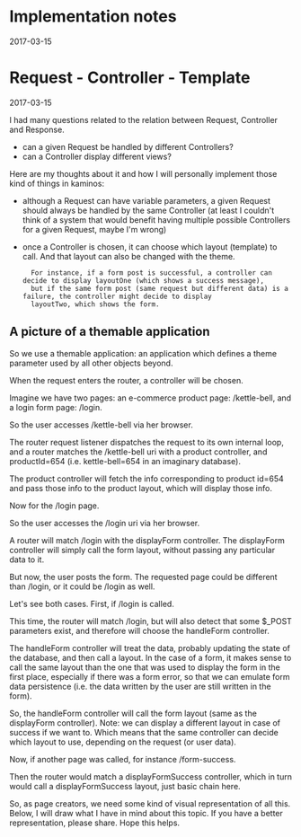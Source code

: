 Implementation notes
========================
2017-03-15




Request - Controller - Template 
====================================
2017-03-15


I had many questions related to the relation between Request, Controller and Response.

- can a given Request be handled by different Controllers?
- can a Controller display different views?



Here are my thoughts about it and how I will personally implement those kind of things in kaminos:

- although a Request can have variable parameters, a given Request should always be handled by the same 
Controller (at least I couldn't think of a system that would benefit having multiple possible Controllers for 
a given Request, maybe I'm wrong)

- once a Controller is chosen, it can choose which layout (template) to call. 
        And that layout can also be changed with the theme.
        
        For instance, if a form post is successful, a controller can decide to display layoutOne (which shows a success message),
        but if the same form post (same request but different data) is a failure, the controller might decide to display
        layoutTwo, which shows the form.
        
        



A picture of a themable application
------------------------------------


So we use a themable application: an application which defines a theme parameter used by all other objects beyond.

When the request enters the router, a controller will be chosen.
 
Imagine we have two pages: an e-commerce product page: /kettle-bell, and a login form page: /login.


So the user accesses /kettle-bell via her browser.
 
The router request listener dispatches the request to its own internal loop, and a router matches the /kettle-bell
uri with a product controller, and productId=654 (i.e. kettle-bell=654 in an imaginary database).

The product controller will fetch the info corresponding to product id=654 and pass those info to the product layout,
which will display those info.


Now for the /login page.

So the user accesses the /login uri via her browser.

A router will match /login with the displayForm controller. The displayForm controller will simply call the form layout,
without passing any particular data to it.

But now, the user posts the form.
The requested page could be different than /login, or it could be /login as well.

Let's see both cases.
First, if /login is called.

This time, the router will match /login, but will also detect that some $_POST parameters exist,
and therefore will choose the handleForm controller.

The handleForm controller will treat the data, probably updating the state of the database, and then call 
a layout. In the case of a form, it makes sense to call the same layout than the one that was used to display the form 
in the first place, especially if there was a form error, so that we can emulate form data persistence (i.e. the data
written by the user are still written in the form).

So, the handleForm controller will call the form layout (same as the displayForm controller).
Note: we can display a different layout in case of success if we want to. Which means that the same controller can
decide which layout to use, depending on the request (or user data).


Now, if another page was called, for instance /form-success.

Then the router would match a displayFormSuccess controller, which in turn would call a displayFormSuccess layout, just
basic chain here.


So, as page creators, we need some kind of visual representation of all this.
Below, I will draw what I have in mind about this topic. If you have a better representation, please share.
Hope this helps.







 
 
 
 
 
 
 
 
 

